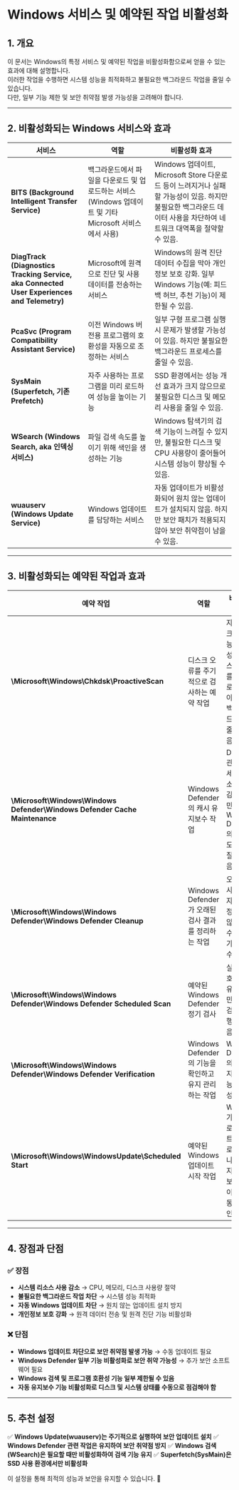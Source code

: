 # Windows 서비스 및 예약된 작업 비활성화

## 1. 개요
이 문서는 Windows의 특정 서비스 및 예약된 작업을 비활성화함으로써 얻을 수 있는 효과에 대해 설명합니다.<br>
이러한 작업을 수행하면 시스템 성능을 최적화하고 불필요한 백그라운드 작업을 줄일 수 있습니다.<br>
다만, 일부 기능 제한 및 보안 취약점 발생 가능성을 고려해야 합니다.

---

## 2. 비활성화되는 Windows 서비스와 효과

| 서비스 | 역할 | 비활성화 효과 |
|---------|---------------------------------|-------------------------------------------------------------|
| **BITS (Background Intelligent Transfer Service)** | 백그라운드에서 파일을 다운로드 및 업로드하는 서비스 (Windows 업데이트 및 기타 Microsoft 서비스에서 사용) | Windows 업데이트, Microsoft Store 다운로드 등이 느려지거나 실패할 가능성이 있음. 하지만 불필요한 백그라운드 데이터 사용을 차단하여 네트워크 대역폭을 절약할 수 있음. |
| **DiagTrack (Diagnostics Tracking Service, aka Connected User Experiences and Telemetry)** | Microsoft에 원격으로 진단 및 사용 데이터를 전송하는 서비스 | Windows의 원격 진단 데이터 수집을 막아 개인정보 보호 강화. 일부 Windows 기능(예: 피드백 허브, 추천 기능)이 제한될 수 있음. |
| **PcaSvc (Program Compatibility Assistant Service)** | 이전 Windows 버전용 프로그램의 호환성을 자동으로 조정하는 서비스 | 일부 구형 프로그램 실행 시 문제가 발생할 가능성이 있음. 하지만 불필요한 백그라운드 프로세스를 줄일 수 있음. |
| **SysMain (Superfetch, 기존 Prefetch)** | 자주 사용하는 프로그램을 미리 로드하여 성능을 높이는 기능 | SSD 환경에서는 성능 개선 효과가 크지 않으므로 불필요한 디스크 및 메모리 사용을 줄일 수 있음. |
| **WSearch (Windows Search, aka 인덱싱 서비스)** | 파일 검색 속도를 높이기 위해 색인을 생성하는 기능 | Windows 탐색기의 검색 기능이 느려질 수 있지만, 불필요한 디스크 및 CPU 사용량이 줄어들어 시스템 성능이 향상될 수 있음. |
| **wuauserv (Windows Update Service)** | Windows 업데이트를 담당하는 서비스 | 자동 업데이트가 비활성화되어 원치 않는 업데이트가 설치되지 않음. 하지만 보안 패치가 적용되지 않아 보안 취약점이 남을 수 있음. |

---

## 3. 비활성화되는 예약된 작업과 효과

| 예약 작업 | 역할 | 비활성화 효과 |
|--------------------------|-----------------------------------|-----------------------------------------------------------|
| **\Microsoft\Windows\Chkdsk\ProactiveScan** | 디스크 오류를 주기적으로 검사하는 예약 작업 | 자동 디스크 검사 기능이 비활성화됨. 디스크 상태를 수동으로 확인해야 하지만, 백그라운드 작업을 줄일 수 있음. |
| **\Microsoft\Windows\Windows Defender\Windows Defender Cache Maintenance** | Windows Defender의 캐시 유지보수 작업 | Defender 관련 프로세스의 리소스 사용 감소. 하지만 Windows Defender의 검사 속도가 느려질 수도 있음. |
| **\Microsoft\Windows\Windows Defender\Windows Defender Cleanup** | Windows Defender가 오래된 검사 결과를 정리하는 작업 | 오래된 검사 기록이 자동으로 정리되지 않으므로 수동 정리가 필요할 수 있음. |
| **\Microsoft\Windows\Windows Defender\Windows Defender Scheduled Scan** | 예약된 Windows Defender 정기 검사 | 실시간 보호 기능은 유지되지만, 예약 검사가 실행되지 않음. |
| **\Microsoft\Windows\Windows Defender\Windows Defender Verification** | Windows Defender의 기능을 확인하고 유지 관리하는 작업 | Windows Defender의 자동 유지 관리 기능이 비활성화됨. |
| **\Microsoft\Windows\WindowsUpdate\Scheduled Start** | 예약된 Windows 업데이트 시작 작업 | Windows가 자동으로 업데이트를 다운로드하거나 설치하지 않음. 보안 업데이트를 수동으로 확인해야 함. |

---

## 4. 장점과 단점

### ✅ 장점
- **시스템 리소스 사용 감소** → CPU, 메모리, 디스크 사용량 절약
- **불필요한 백그라운드 작업 차단** → 시스템 성능 최적화
- **자동 Windows 업데이트 차단** → 원치 않는 업데이트 설치 방지
- **개인정보 보호 강화** → 원격 데이터 전송 및 원격 진단 기능 비활성화

### ❌ 단점
- **Windows 업데이트 차단으로 보안 취약점 발생 가능** → 수동 업데이트 필요
- **Windows Defender 일부 기능 비활성화로 보안 취약 가능성** → 추가 보안 소프트웨어 필요
- **Windows 검색 및 프로그램 호환성 기능 일부 제한될 수 있음**
- **자동 유지보수 기능 비활성화로 디스크 및 시스템 상태를 수동으로 점검해야 함**

---

## 5. 추천 설정
✅ **Windows Update(wuauserv)는 주기적으로 실행하여 보안 업데이트 설치**
✅ **Windows Defender 관련 작업은 유지하여 보안 취약점 방지**
✅ **Windows 검색(WSearch)은 필요할 때만 비활성화하여 검색 기능 유지**
✅ **Superfetch(SysMain)은 SSD 사용 환경에서만 비활성화**

이 설정을 통해 최적의 성능과 보안을 유지할 수 있습니다. 🚀

